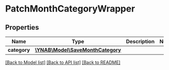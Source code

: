 # PatchMonthCategoryWrapper

## Properties
Name | Type | Description | Notes
------------ | ------------- | ------------- | -------------
**category** | [**\YNAB\Model\SaveMonthCategory**](SaveMonthCategory.md) |  | 

[[Back to Model list]](../../README.md#documentation-for-models) [[Back to API list]](../../README.md#documentation-for-api-endpoints) [[Back to README]](../../README.md)

